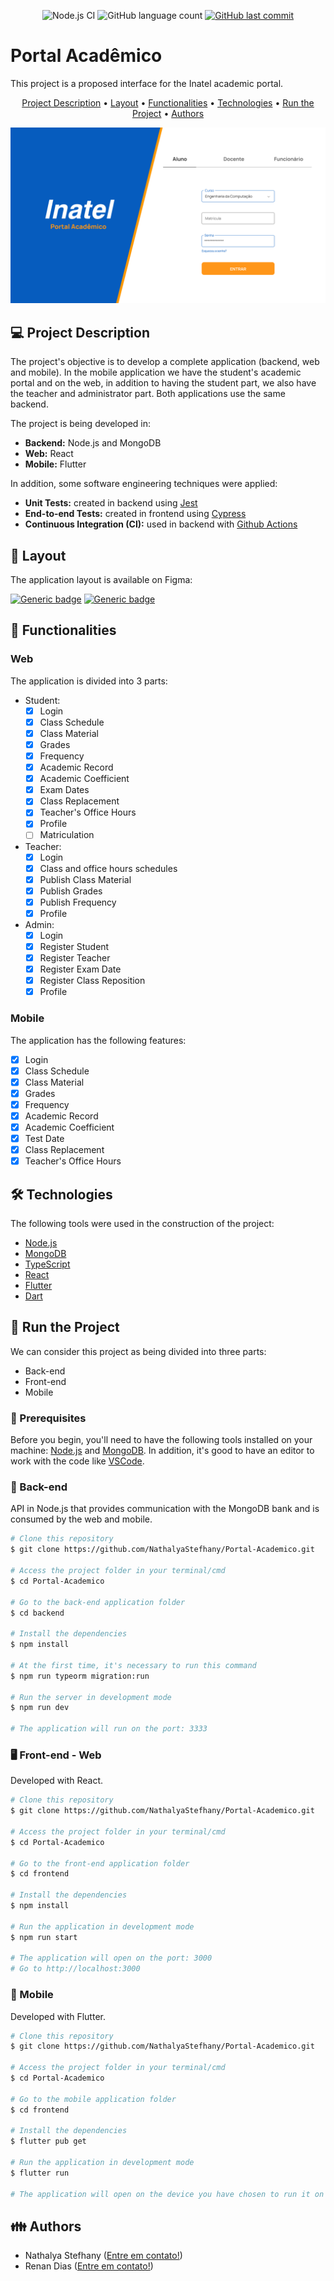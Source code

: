 <p align="center"> 
  <img alt="Node.js CI" src="https://github.com/NathalyaStefhany/Portal-Academico/actions/workflows/node.js.yml/badge.svg">
  
  <img alt="GitHub language count" src="https://img.shields.io/github/languages/count/NathalyaStefhany/Portal-Academico?color=%2304D361">
 
  <a href="https://github.comNathalyaStefhany/Portal-Academico/commits/master">
    <img alt="GitHub last commit" src="https://img.shields.io/github/last-commit/NathalyaStefhany/Portal-Academico">
  </a>   

</p>

# Portal Acadêmico
This project is a proposed interface for the Inatel academic portal.

<p align="center">
 <a href="#-project-description">Project Description</a> •
 <a href="#-layout">Layout</a> • 
 <a href="#-functionalities">Functionalities</a> • 
 <a href="#-technologies">Technologies</a> • 
 <a href="#-run-the-project">Run the Project</a> • 
 <a href="#-authors">Authors</a>
</p>

<p align="center">
  <img src="web-layout.png">
</p>

## 💻 Project Description
The project's objective is to develop a complete application (backend, web and mobile). In the mobile application we have the student's academic portal and on the web, in addition to having the student part, we also have the teacher and administrator part. Both applications use the same backend.

The project is being developed in:
- **Backend:** Node.js and MongoDB
- **Web:** React
- **Mobile:** Flutter

In addition, some software engineering techniques were applied:
- **Unit Tests:** created in backend using [Jest](https://jestjs.io/)
- **End-to-end Tests:** created in frontend using [Cypress](https://www.cypress.io/)
- **Continuous Integration (CI):** used in backend with [Github Actions](https://github.com/features/actions)

## 🎨 Layout
The application layout is available on Figma:

[![Generic badge](https://img.shields.io/badge/Mobile-Figma-blue.svg)](https://www.figma.com/file/FYdgvV8ZyrKSO97gk1YSsK/Portal-Acad%C3%AAmico-Mobile?node-id=0%3A1)
[![Generic badge](https://img.shields.io/badge/Web-Figma-blue.svg)](https://www.figma.com/file/Mq2Y7fAF6gTGm7shjpLZvT/Portal-Acad%C3%AAmico?node-id=166%3A335)

## 🎯 Functionalities

### Web

The application is divided into 3 parts:

- Student:
  - [x] Login
  - [x] Class Schedule
  - [x] Class Material
  - [x] Grades
  - [x] Frequency
  - [x] Academic Record
  - [x] Academic Coefficient
  - [x] Exam Dates
  - [x] Class Replacement
  - [x] Teacher's Office Hours
  - [x] Profile
  - [ ] Matriculation

- Teacher:
  - [x] Login
  - [x] Class and office hours schedules
  - [x] Publish Class Material
  - [x] Publish Grades
  - [x] Publish Frequency
  - [x] Profile

- Admin:
  - [x] Login
  - [x] Register Student
  - [x] Register Teacher
  - [x] Register Exam Date
  - [x] Register Class Reposition
  - [x] Profile

### Mobile
The application has the following features:
- [x] Login
- [x] Class Schedule
- [x] Class Material
- [x] Grades
- [x] Frequency
- [x] Academic Record
- [x] Academic Coefficient
- [x] Test Date
- [x] Class Replacement
- [x] Teacher's Office Hours

## 🛠 Technologies
The following tools were used in the construction of the project:
- [Node.js](https://nodejs.org/)
- [MongoDB](https://www.mongodb.com/)
- [TypeScript](https://www.typescriptlang.org/)
- [React](https://reactjs.org/)
- [Flutter](https://flutter.dev/)
- [Dart](https://dart.dev/)

## 🚀 Run the Project
We can consider this project as being divided into three parts:
- Back-end
- Front-end
- Mobile

### 📝 Prerequisites
Before you begin, you'll need to have the following tools installed on your machine: [Node.js](https://nodejs.org/) and [MongoDB](https://www.mongodb.com/). In addition, it's good to have an editor to work with the code like [VSCode](https://code.visualstudio.com/).

### 🎲 Back-end
API in Node.js that provides communication with the MongoDB bank and is consumed by the web and mobile.

```sh
# Clone this repository
$ git clone https://github.com/NathalyaStefhany/Portal-Academico.git

# Access the project folder in your terminal/cmd
$ cd Portal-Academico

# Go to the back-end application folder
$ cd backend

# Install the dependencies
$ npm install

# At the first time, it's necessary to run this command
$ npm run typeorm migration:run

# Run the server in development mode
$ npm run dev

# The application will run on the port: 3333
```

### 🖥️ Front-end - Web
Developed with React.

```sh
# Clone this repository
$ git clone https://github.com/NathalyaStefhany/Portal-Academico.git

# Access the project folder in your terminal/cmd
$ cd Portal-Academico

# Go to the front-end application folder
$ cd frontend

# Install the dependencies
$ npm install

# Run the application in development mode
$ npm run start

# The application will open on the port: 3000
# Go to http://localhost:3000
```

### 📱 Mobile
Developed with Flutter.

```sh
# Clone this repository
$ git clone https://github.com/NathalyaStefhany/Portal-Academico.git

# Access the project folder in your terminal/cmd
$ cd Portal-Academico

# Go to the mobile application folder
$ cd frontend

# Install the dependencies
$ flutter pub get

# Run the application in development mode
$ flutter run

# The application will open on the device you have chosen to run it on
```

## 👪 Authors
- Nathalya Stefhany ([Entre em contato!](https://www.linkedin.com/in/nathalya-stefhany-pereira/))
- Renan Dias ([Entre em contato!](https://www.linkedin.com/in/renan-dias-faria-54a599190/))
